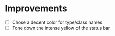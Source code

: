 # Improvements

- [ ]  Chose a decent color for type/class names
- [ ]  Tone down the intense yellow of the status bar
